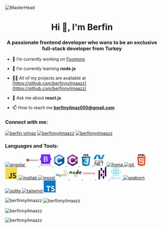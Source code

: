 ![MasterHead](https://instagram.fesb6-1.fna.fbcdn.net/v/t51.2885-19/364263248_585211400232420_5047343843468011120_n.jpg?_nc_ht=instagram.fesb6-1.fna.fbcdn.net&_nc_cat=100&_nc_oc=Q6cZ2AF-fj05LRpBwaPryifgo9uwViZcFX_MFq7uiRKuhmgaA8aWgKQKGbJaw3mVaTsB9jE&_nc_ohc=t970HkH3pPgQ7kNvgGFJALb&_nc_gid=b3c34ce5db56409ca92c9de6c798a5be&edm=AP4sbd4BAAAA&ccb=7-5&oh=00_AYDEx2YZo5V3lD9jWJsWz27_rUEfZf33JJifiME1r_6_nA&oe=678947FA&_nc_sid=7a9f4b)

<h1 align="center">Hi 👋, I'm Berfin</h1>
<h3 align="center">A passionate frontend developer who wans to be an exclusive full-stack developer from Turkey</h3>



- 🔭 I’m currently working on [Foomons](https://foomoons.com/)

- 🌱 I’m currently learning **node.js**

- 👨‍💻 All of my projects are available at [https://github.com/berfinnyilmaazz](https://github.com/berfinnyilmaazz)

- 💬 Ask me about **react.js**

- 📫 How to reach me **berfinyilmaz050@gmail.com**

<h3 align="left">Connect with me:</h3>
<p align="left">
<a href="https://www.linkedin.com/in/berfin-y%C4%B1lmaz-4a2560234/" target="blank"><img align="center" src="https://raw.githubusercontent.com/rahuldkjain/github-profile-readme-generator/master/src/images/icons/Social/linked-in-alt.svg" alt="berfin yılmaz" height="30" width="40" /></a>
<a href="https://instagram.com/berfinnyilmaazz" target="blank"><img align="center" src="https://raw.githubusercontent.com/rahuldkjain/github-profile-readme-generator/master/src/images/icons/Social/instagram.svg" alt="berfinnyilmaazz" height="30" width="40" /></a>
<a href="https://www.leetcode.com/berfinnyilmaazz" target="blank"><img align="center" src="https://raw.githubusercontent.com/rahuldkjain/github-profile-readme-generator/master/src/images/icons/Social/leet-code.svg" alt="berfinnyilmaazz" height="30" width="40" /></a>
</p>

<h3 align="left">Languages and Tools:</h3>
<p align="left"> <a href="https://angular.io" target="_blank" rel="noreferrer"> <img src="https://angular.io/assets/images/logos/angular/angular.svg" alt="angular" width="40" height="40"/> </a> <a href="https://angular.io" target="_blank" rel="noreferrer"> <img src="https://raw.githubusercontent.com/devicons/devicon/master/icons/angularjs/angularjs-original-wordmark.svg" alt="angularjs" width="40" height="40"/> </a> <a href="https://getbootstrap.com" target="_blank" rel="noreferrer"> <img src="https://raw.githubusercontent.com/devicons/devicon/master/icons/bootstrap/bootstrap-plain-wordmark.svg" alt="bootstrap" width="40" height="40"/> </a> <a href="https://www.cprogramming.com/" target="_blank" rel="noreferrer"> <img src="https://raw.githubusercontent.com/devicons/devicon/master/icons/c/c-original.svg" alt="c" width="40" height="40"/> </a> <a href="https://www.w3schools.com/cs/" target="_blank" rel="noreferrer"> <img src="https://raw.githubusercontent.com/devicons/devicon/master/icons/csharp/csharp-original.svg" alt="csharp" width="40" height="40"/> </a> <a href="https://www.w3schools.com/css/" target="_blank" rel="noreferrer"> <img src="https://raw.githubusercontent.com/devicons/devicon/master/icons/css3/css3-original-wordmark.svg" alt="css3" width="40" height="40"/> </a> <a href="https://dotnet.microsoft.com/" target="_blank" rel="noreferrer"> <img src="https://raw.githubusercontent.com/devicons/devicon/master/icons/dot-net/dot-net-original-wordmark.svg" alt="dotnet" width="40" height="40"/> </a> <a href="https://www.figma.com/" target="_blank" rel="noreferrer"> <img src="https://www.vectorlogo.zone/logos/figma/figma-icon.svg" alt="figma" width="40" height="40"/> </a> <a href="https://git-scm.com/" target="_blank" rel="noreferrer"> <img src="https://www.vectorlogo.zone/logos/git-scm/git-scm-icon.svg" alt="git" width="40" height="40"/> </a> <a href="https://www.w3.org/html/" target="_blank" rel="noreferrer"> <img src="https://raw.githubusercontent.com/devicons/devicon/master/icons/html5/html5-original-wordmark.svg" alt="html5" width="40" height="40"/> </a> <a href="https://developer.mozilla.org/en-US/docs/Web/JavaScript" target="_blank" rel="noreferrer"> <img src="https://raw.githubusercontent.com/devicons/devicon/master/icons/javascript/javascript-original.svg" alt="javascript" width="40" height="40"/> </a> <a href="https://www.mathworks.com/" target="_blank" rel="noreferrer"> <img src="https://upload.wikimedia.org/wikipedia/commons/2/21/Matlab_Logo.png" alt="matlab" width="40" height="40"/> </a> <a href="https://www.microsoft.com/en-us/sql-server" target="_blank" rel="noreferrer"> <img src="https://www.svgrepo.com/show/303229/microsoft-sql-server-logo.svg" alt="mssql" width="40" height="40"/> </a> <a href="https://www.mysql.com/" target="_blank" rel="noreferrer"> <img src="https://raw.githubusercontent.com/devicons/devicon/master/icons/mysql/mysql-original-wordmark.svg" alt="mysql" width="40" height="40"/> </a> <a href="https://nodejs.org" target="_blank" rel="noreferrer"> <img src="https://raw.githubusercontent.com/devicons/devicon/master/icons/nodejs/nodejs-original-wordmark.svg" alt="nodejs" width="40" height="40"/> </a> <a href="https://www.oracle.com/" target="_blank" rel="noreferrer"> <img src="https://raw.githubusercontent.com/devicons/devicon/master/icons/oracle/oracle-original.svg" alt="oracle" width="40" height="40"/> </a> <a href="https://pandas.pydata.org/" target="_blank" rel="noreferrer"> <img src="https://raw.githubusercontent.com/devicons/devicon/2ae2a900d2f041da66e950e4d48052658d850630/icons/pandas/pandas-original.svg" alt="pandas" width="40" height="40"/> </a> <a href="https://reactjs.org/" target="_blank" rel="noreferrer"> <img src="https://raw.githubusercontent.com/devicons/devicon/master/icons/react/react-original-wordmark.svg" alt="react" width="40" height="40"/> </a> <a href="https://seaborn.pydata.org/" target="_blank" rel="noreferrer"> <img src="https://seaborn.pydata.org/_images/logo-mark-lightbg.svg" alt="seaborn" width="40" height="40"/> </a> <a href="https://www.sqlite.org/" target="_blank" rel="noreferrer"> <img src="https://www.vectorlogo.zone/logos/sqlite/sqlite-icon.svg" alt="sqlite" width="40" height="40"/> </a> <a href="https://tailwindcss.com/" target="_blank" rel="noreferrer"> <img src="https://www.vectorlogo.zone/logos/tailwindcss/tailwindcss-icon.svg" alt="tailwind" width="40" height="40"/> </a> <a href="https://www.typescriptlang.org/" target="_blank" rel="noreferrer"> <img src="https://raw.githubusercontent.com/devicons/devicon/master/icons/typescript/typescript-original.svg" alt="typescript" width="40" height="40"/> </a> </p>

<p><img align="left" src="https://github-readme-stats.vercel.app/api/top-langs?username=berfinnyilmaazz&show_icons=true&locale=en&layout=compact" alt="berfinnyilmaazz" /></p>

<p>&nbsp;<img align="center" src="https://github-readme-stats.vercel.app/api?username=berfinnyilmaazz&show_icons=true&locale=en" alt="berfinnyilmaazz" /></p>

<p><img align="center" src="https://github-readme-streak-stats.herokuapp.com/?user=berfinnyilmaazz&" alt="berfinnyilmaazz" /></p>

<p align="left"> <img src="https://komarev.com/ghpvc/?username=berfinnyilmaazz&label=Profile%20views&color=0e75b6&style=flat" alt="berfinnyilmaazz" /> </p>
